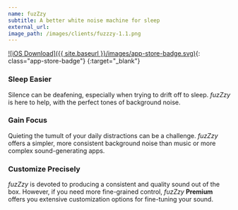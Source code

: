 ```yaml
---
name: fuzZzy
subtitle: A better white noise machine for sleep
external_url:
image_path: /images/clients/fuzzzy-1.1.png
---
```


[![iOS Download]({{ site.baseurl }}/images/app-store-badge.svg)](https://itunes.apple.com/us/app/fuzzzy-white-noise-for-sleep/id1336284372?ls=1&mt=8){: class="app-store-badge"}
{:target="_blank"}

### Sleep Easier

Silence can be deafening, especially when trying to drift off to sleep. *fuzZzy* is here to help, with the perfect tones of background noise.

### Gain Focus

Quieting the tumult of your daily distractions can be a challenge. *fuzZzy* offers a simpler, more consistent background noise than music or more complex sound-generating apps.

### Customize Precisely

*fuzZzy* is devoted to producing a consistent and quality sound out of the box. However, if you need more fine-grained control, *fuzZzy* **Premium** offers you extensive customization options for fine-tuning your sound.
